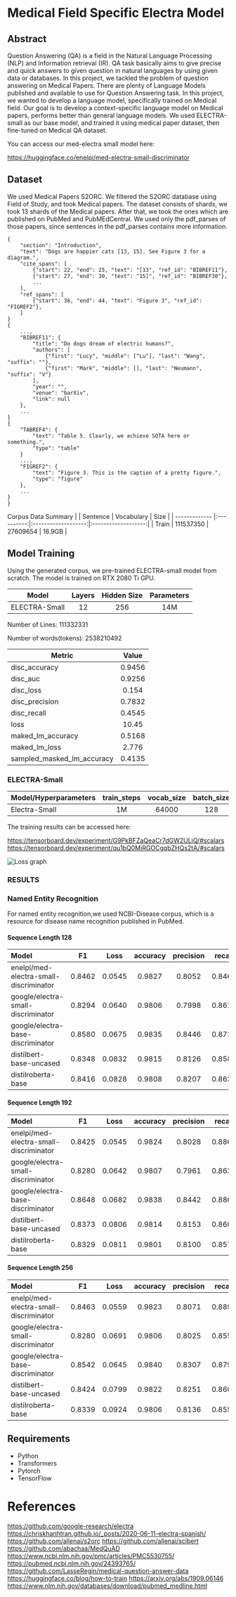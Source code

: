 # Medical Field Specific Electra Model

## Abstract
Question Answering (QA) is a field in the Natural Language Processing (NLP) and Information retrieval (IR). QA task basically aims to give precise and quick answers to given question in natural languages by using given data or databases. In this project, we tackled the problem of question answering on Medical Papers. There are plenty of Language Models published and available to use for Question Answering task. In this project, we wanted to develop a language model, specifically trained on Medical field. Our goal is to develop a context-specific language model on Medical papers, performs better than general language models. We used ELECTRA-small as our base model, and trained it using medical paper dataset, then fine-tuned on Medical QA dataset. 

You can access our med-electra small model here:




https://huggingface.co/enelpi/med-electra-small-discriminator


## Dataset
We used Medical Papers S2ORC. We filtered the S2ORC database using Field of Study, and took Medical papers. The dataset consists of shards, we took 13 shards of the Medical papers. After that, we took the ones which are published on PubMed and PubMEdCentral. We used only the pdf_parses of those papers, since sentences in the pdf_parses contains more information.

```json{'paper_id': '1',
{
    "section": "Introduction",
    "text": "Dogs are happier cats [13, 15]. See Figure 3 for a diagram.",
    "cite_spans": [
        {"start": 22, "end": 25, "text": "[13", "ref_id": "BIBREF11"},
        {"start": 27, "end": 30, "text": "15]", "ref_id": "BIBREF30"},
        ...
    ],
    "ref_spans": [
        {"start": 36, "end": 44, "text": "Figure 3", "ref_id": "FIGREF2"},
    ]
}
{
    ...,
    "BIBREF11": {
        "title": "Do dogs dream of electric humans?",
        "authors": [
            {"first": "Lucy", "middle": ["Lu"], "last": "Wang", "suffix": ""}, 
            {"first": "Mark", "middle": [], "last": "Neumann", "suffix": "V"}
        ],
        "year": "", 
        "venue": "barXiv",
        "link": null
    },
    ...
}
{
    "TABREF4": {
        "text": "Table 5. Clearly, we achieve SOTA here or something.",
        "type": "table"
    }
    ...,
    "FIGREF2": {
        "text": "Figure 3. This is the caption of a pretty figure.",
        "type": "figure"
    },
    ...
}
} 
   ```
   
   Corpus Data Summary
|               |  Sentence  |      Vocabulary     |         Size        |
| ------------- |:----------:|:-------------------:|:-------------------:|
|     Train     | 111537350  |       27609654      |        16.9GB       |



## Model Training
Using the generated corpus, we pre-trained ELECTRA-small model from scratch. The model is trained on RTX 2080 Ti GPU. 

|      Model    |  Layers    |      Hidden Size    |     Parameters      |
| ------------- |:----------:|:-------------------:|:-------------------:|
| ELECTRA-Small |     12     |         256         |        14M          |


Number of Lines: 111332331

Number of words(tokens): 2538210492

|      Metric                  |     Value    |
| -----------------------------|:------------:|
| disc_accuracy                |     0.9456   |
| disc_auc                     |     0.9256   |
| disc_loss                    |     0.154    |
| disc_precision               |     0.7832   |
| disc_recall                  |     0.4545   |
| loss                         |     10.45    |
| maked_lm_accuracy            |     0.5168   |
| maked_lm_loss                |     2.776    |
| sampled_masked_lm_accuracy   |     0.4135   |




### ELECTRA-Small

| Model/Hyperparameters | train_steps | vocab_size | batch_size |
|:----------------------|:-----------:|:----------:|:----------:|
|     Electra-Small     |    1M       |     64000  |   128      |        

The training results can be accessed here:

https://tensorboard.dev/experiment/G9PkBFZaQeaCr7dGW2ULjQ/#scalars
https://tensorboard.dev/experiment/qu1bQ0MiRGOCgqbZHQs2tA/#scalars


![Loss graph](/images/model_loss.png)

### RESULTS
### Named Entity Recognition
For named entity recognition,we used NCBI-Disease corpus, which is a resource for disease name recognition published in PubMed. 

#### Sequence Length 128

|   Model                                |    F1    |    Loss    |  accuracy    |  precision  |  recall  |
|:---------------------------------------|:--------:|:----------:|:------------:|:-----------:|:--------:|
| enelpi/med-electra-small-discriminator |  0.8462  |   0.0545   |     0.9827   |    0.8052   |  0.8462  |
| google/electra-small-discriminator     |  0.8294  |   0.0640   |     0.9806   |    0.7998   |  0.8614  |
| google/electra-base-discriminator      |  0.8580  |   0.0675   |     0.9835   |    0.8446   |  0.8718  |
| distilbert-base-uncased                |  0.8348  |   0.0832   |     0.9815   |    0.8126   |  0.8583  |
| distilroberta-base                     |  0.8416  |   0.0828   |     0.9808   |    0.8207   |  0.8635  |


#### Sequence Length 192

|   Model                                |    F1    |    Loss    |  accuracy    |  precision  |  recall  |
|:---------------------------------------|:--------:|:----------:|:------------:|:-----------:|:--------:|
| enelpi/med-electra-small-discriminator |  0.8425  |   0.0545   |     0.9824   |    0.8028   |  0.8864  |
| google/electra-small-discriminator     |  0.8280  |   0.0642   |     0.9807   |    0.7961   |  0.8625  |
| google/electra-base-discriminator      |  0.8648  |   0.0682   |     0.9838   |    0.8442   |  0.8864  |
| distilbert-base-uncased                |  0.8373  |   0.0806   |     0.9814   |    0.8153   |  0.8604  |
| distilroberta-base                     |  0.8329  |   0.0811   |     0.9801   |    0.8100   |  0.8572  |


#### Sequence Length 256

|   Model                                |    F1    |    Loss    |  accuracy    |  precision  |  recall  |
|:---------------------------------------|:--------:|:----------:|:------------:|:-----------:|:--------:|
| enelpi/med-electra-small-discriminator |  0.8463  |   0.0559   |     0.9823   |    0.8071   |  0.8895  |
| google/electra-small-discriminator     |  0.8280  |   0.0691   |     0.9806   |    0.8025   |  0.8552  |
| google/electra-base-discriminator      |  0.8542  |   0.0645   |     0.9840   |    0.8307   |  0.8791  |
| distilbert-base-uncased                |  0.8424  |   0.0799   |     0.9822   |    0.8251   |  0.8604  |
| distilroberta-base                     |  0.8339  |   0.0924   |     0.9806   |    0.8136   |  0.8552  |


## Requirements
- Python
- Transformers
- Pytorch
- TensorFlow

# References

https://github.com/google-research/electra
https://chriskhanhtran.github.io/_posts/2020-06-11-electra-spanish/
https://github.com/allenai/s2orc
https://github.com/allenai/scibert
https://github.com/abachaa/MedQuAD
https://www.ncbi.nlm.nih.gov/pmc/articles/PMC5530755/
https://pubmed.ncbi.nlm.nih.gov/24393765/
https://github.com/LasseRegin/medical-question-answer-data
https://huggingface.co/blog/how-to-train
https://arxiv.org/abs/1909.06146
https://www.nlm.nih.gov/databases/download/pubmed_medline.html

